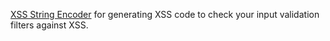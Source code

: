 
[XSS String Encoder](http://evuln.com/tools/xss-encoder/)
for generating XSS code to check your input validation filters against XSS.
